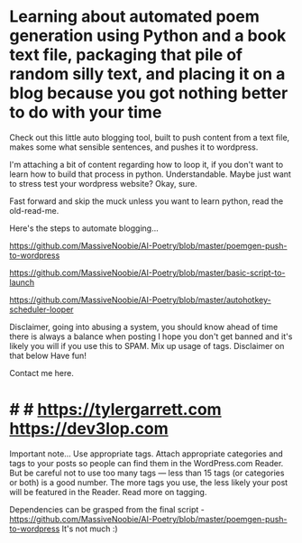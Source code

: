 <h1>Learning about automated poem generation using Python and a book text file, packaging that pile of random silly text, and placing it on a blog because you got nothing better to do with your time</h1>

Check out this little auto blogging tool, built to push content from a text file, makes some what sensible sentences, and pushes it to wordpress.

I'm attaching a bit of content regarding how to loop it, if you don't want to learn how to build that process in python. Understandable. Maybe just want to stress test your wordpress website? Okay, sure.

Fast forward and skip the muck unless you want to learn python, read the old-read-me.

Here's the steps to automate blogging...

https://github.com/MassiveNoobie/AI-Poetry/blob/master/poemgen-push-to-wordpress

https://github.com/MassiveNoobie/AI-Poetry/blob/master/basic-script-to-launch

https://github.com/MassiveNoobie/AI-Poetry/blob/master/autohotkey-scheduler-looper

Disclaimer, going into abusing a system, you should know ahead of time there is always a balance when posting
I hope you don't get banned and it's likely you will if you use this to SPAM.
Mix up usage of tags. Disclaimer on that below
Have fun!

Contact me here.
 # # # https://tylergarrett.com https://dev3lop.com

Important note...
Use appropriate tags.
Attach appropriate categories and tags to your posts so people can find them in the WordPress.com Reader. But be careful not to use too many tags — less than 15 tags (or categories or both) is a good number. The more tags you use, the less likely your post will be featured in the Reader. Read more on tagging.

Dependencies can be grasped from the final script - https://github.com/MassiveNoobie/AI-Poetry/blob/master/poemgen-push-to-wordpress
It's not much :)
